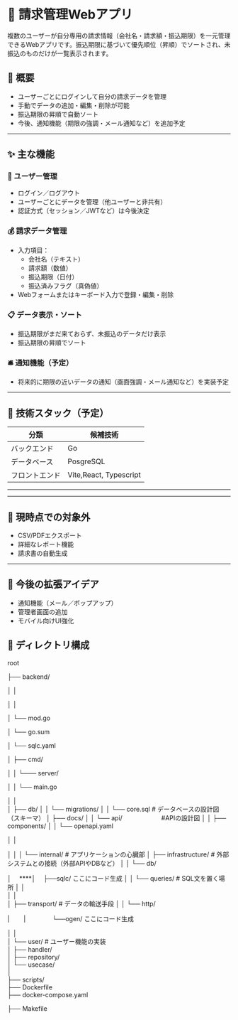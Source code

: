 # 💼 請求管理Webアプリ

複数のユーザーが自分専用の請求情報（会社名・請求額・振込期限）を一元管理できるWebアプリです。振込期限に基づいて優先順位（昇順）でソートされ、未振込のものだけが一覧表示されます。

## 🧭 概要

- ユーザーごとにログインして自分の請求データを管理
- 手動でデータの追加・編集・削除が可能
- 振込期限の昇順で自動ソート
- 今後、通知機能（期限の強調・メール通知など）を追加予定

---

## ✨ 主な機能

### 🔐 ユーザー管理
- ログイン／ログアウト
- ユーザーごとにデータを管理（他ユーザーと非共有）
- 認証方式（セッション／JWTなど）は今後決定

### 💰 請求データ管理
- 入力項目：
  - 会社名（テキスト）
  - 請求額（数値）
  - 振込期限（日付）
  - 振込済みフラグ（真偽値）
- Webフォームまたはキーボード入力で登録・編集・削除

### 📋 データ表示・ソート
- 振込期限がまだ来ておらず、未振込のデータだけ表示
- 振込期限の昇順でソート

### 🛎️ 通知機能（予定）
- 将来的に期限の近いデータの通知（画面強調・メール通知など）を実装予定

---

## 🚀 技術スタック（予定）
 
| 分類           | 候補技術                    |
|----------------|----------------------------|
| バックエンド   | Go                          |
| データベース   | PosgreSQL                   |
| フロントエンド | Vite,React, Typescript      |

---


---

## 🚫 現時点での対象外

- CSV/PDFエクスポート
- 詳細なレポート機能
- 請求書の自動生成

---

## 📌 今後の拡張アイデア

- 通知機能（メール／ポップアップ）
- 管理者画面の追加
- モバイル向けUI強化


## 📁 ディレクトリ構成
root

├── backend/

│   │  

│   │

│   └── mod.go

│   └── go.sum    

│   └── sqlc.yaml         

│   ├── cmd/

│  │           └─── server/

│   │                         └── main.go

│   │  
│   ├── db/
│   │         └── migrations/
│   │                          └── core.sql   # データベースの設計図（スキーマ）
│   ├── docs/
│   │          └── api/　　　　　　 #APIの設計図
│   │                     ├── components/
│   │                     └── openapi.yaml        

│   │

│   │
│   └── internal/  # アプリケーションの心臓部
│            ├── infrastructure/  # 外部システムとの接続（外部APIやDBなど）
│            │              └── db/

│　        ****│　                    ├──sqlc/               ここにコード生成
│            │                        └── queries/        # SQL文を置く場所
│            │       
│            │      
│            ├── transport/              # データの輸送手段
│            │              └── http/             

 |　　     |　　　　          └──ogen/  ここにコード生成

│            │  
│            └── user/                   # ユーザー機能の実装         
│                       ├── handler/            
│                       ├── repository/         
│                       └── usecase/     
│                   
├── scripts/                    
├── Dockerfile                                        
├── docker-compose.yaml 

├── Makefile

